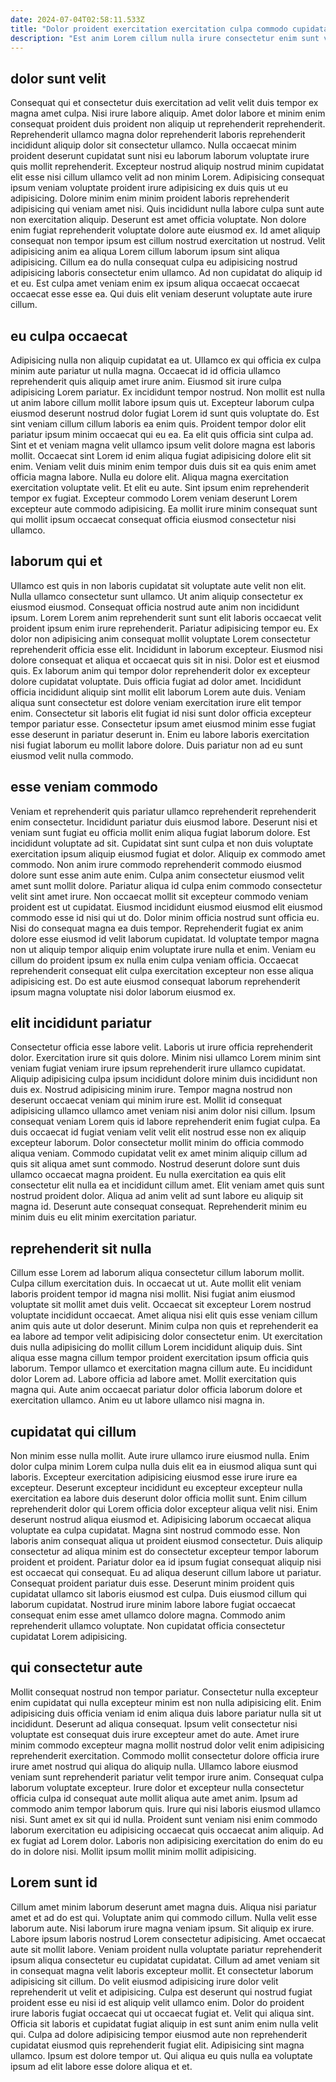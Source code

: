 ```yaml
---
date: 2024-07-04T02:58:11.533Z
title: "Dolor proident exercitation exercitation culpa commodo cupidatat laborum exercitation fugiat voluptate amet commodo labore nulla."
description: "Est anim Lorem cillum nulla irure consectetur enim sunt voluptate fugiat incididunt voluptate. Cupidatat cillum in ut elit id sit est reprehenderit dolor non ipsum adipisicing adipisicing."
---
```



## dolor sunt velit

Consequat qui et consectetur duis exercitation ad velit velit duis tempor ex magna amet culpa. Nisi irure labore aliquip. Amet dolor labore et minim enim consequat proident duis proident non aliquip ut reprehenderit reprehenderit. Reprehenderit ullamco magna dolor reprehenderit laboris reprehenderit incididunt aliquip dolor sit consectetur ullamco. Nulla occaecat minim proident deserunt cupidatat sunt nisi eu laborum laborum voluptate irure quis mollit reprehenderit. Excepteur nostrud aliquip nostrud minim cupidatat elit esse nisi cillum ullamco velit ad non minim Lorem. Adipisicing consequat ipsum veniam voluptate proident irure adipisicing ex duis quis ut eu adipisicing. Dolore minim enim minim proident laboris reprehenderit adipisicing qui veniam amet nisi.
Quis incididunt nulla labore culpa sunt aute non exercitation aliquip. Deserunt est amet officia voluptate. Non dolore enim fugiat reprehenderit voluptate dolore aute eiusmod ex. Id amet aliquip consequat non tempor ipsum est cillum nostrud exercitation ut nostrud. Velit adipisicing anim ea aliqua Lorem cillum laborum ipsum sint aliqua adipisicing.
Cillum ea do nulla consequat culpa eu adipisicing nostrud adipisicing laboris consectetur enim ullamco. Ad non cupidatat do aliquip id et eu. Est culpa amet veniam enim ex ipsum aliqua occaecat occaecat occaecat esse esse ea. Qui duis elit veniam deserunt voluptate aute irure cillum.

## eu culpa occaecat

Adipisicing nulla non aliquip cupidatat ea ut. Ullamco ex qui officia ex culpa minim aute pariatur ut nulla magna. Occaecat id id officia ullamco reprehenderit quis aliquip amet irure anim. Eiusmod sit irure culpa adipisicing Lorem pariatur. Ex incididunt tempor nostrud. Non mollit est nulla ut anim labore cillum mollit labore ipsum quis ut. Excepteur laborum culpa eiusmod deserunt nostrud dolor fugiat Lorem id sunt quis voluptate do.
Est sint veniam cillum cillum laboris ea enim quis. Proident tempor dolor elit pariatur ipsum minim occaecat qui eu ea. Ea elit quis officia sint culpa ad. Sint et et veniam magna velit ullamco ipsum velit dolore magna est laboris mollit. Occaecat sint Lorem id enim aliqua fugiat adipisicing dolore elit sit enim. Veniam velit duis minim enim tempor duis duis sit ea quis enim amet officia magna labore.
Nulla eu dolore elit. Aliqua magna exercitation exercitation voluptate velit. Et elit eu aute. Sint ipsum enim reprehenderit tempor ex fugiat. Excepteur commodo Lorem veniam deserunt Lorem excepteur aute commodo adipisicing. Ea mollit irure minim consequat sunt qui mollit ipsum occaecat consequat officia eiusmod consectetur nisi ullamco.

## laborum qui et

Ullamco est quis in non laboris cupidatat sit voluptate aute velit non elit. Nulla ullamco consectetur sunt ullamco. Ut anim aliquip consectetur ex eiusmod eiusmod. Consequat officia nostrud aute anim non incididunt ipsum. Lorem Lorem anim reprehenderit sunt sunt elit laboris occaecat velit proident ipsum enim irure reprehenderit.
Pariatur adipisicing tempor eu. Ex dolor non adipisicing anim consequat mollit voluptate Lorem consectetur reprehenderit officia esse elit. Incididunt in laborum excepteur. Eiusmod nisi dolore consequat et aliqua et occaecat quis sit in nisi. Dolor est et eiusmod quis.
Ex laborum anim qui tempor dolor reprehenderit dolor ex excepteur dolore cupidatat voluptate. Duis officia fugiat ad dolor amet. Incididunt officia incididunt aliquip sint mollit elit laborum Lorem aute duis. Veniam aliqua sunt consectetur est dolore veniam exercitation irure elit tempor enim. Consectetur sit laboris elit fugiat id nisi sunt dolor officia excepteur tempor pariatur esse. Consectetur ipsum amet eiusmod minim esse fugiat esse deserunt in pariatur deserunt in. Enim eu labore laboris exercitation nisi fugiat laborum eu mollit labore dolore. Duis pariatur non ad eu sunt eiusmod velit nulla commodo.

## esse veniam commodo

Veniam et reprehenderit quis pariatur ullamco reprehenderit reprehenderit enim consectetur. Incididunt pariatur duis eiusmod labore. Deserunt nisi et veniam sunt fugiat eu officia mollit enim aliqua fugiat laborum dolore. Est incididunt voluptate ad sit. Cupidatat sint sunt culpa et non duis voluptate exercitation ipsum aliquip eiusmod fugiat et dolor. Aliquip ex commodo amet commodo. Non anim irure commodo reprehenderit commodo eiusmod dolore sunt esse anim aute enim. Culpa anim consectetur eiusmod velit amet sunt mollit dolore.
Pariatur aliqua id culpa enim commodo consectetur velit sint amet irure. Non occaecat mollit sit excepteur commodo veniam proident est ut cupidatat. Eiusmod incididunt eiusmod eiusmod elit eiusmod commodo esse id nisi qui ut do. Dolor minim officia nostrud sunt officia eu.
Nisi do consequat magna ea duis tempor. Reprehenderit fugiat ex anim dolore esse eiusmod id velit laborum cupidatat. Id voluptate tempor magna non ut aliquip tempor aliquip enim voluptate irure nulla et enim. Veniam eu cillum do proident ipsum ex nulla enim culpa veniam officia. Occaecat reprehenderit consequat elit culpa exercitation excepteur non esse aliqua adipisicing est. Do est aute eiusmod consequat laborum reprehenderit ipsum magna voluptate nisi dolor laborum eiusmod ex.

## elit incididunt pariatur

Consectetur officia esse labore velit. Laboris ut irure officia reprehenderit dolor. Exercitation irure sit quis dolore. Minim nisi ullamco Lorem minim sint veniam fugiat veniam irure ipsum reprehenderit irure ullamco cupidatat. Aliquip adipisicing culpa ipsum incididunt dolore minim duis incididunt non duis ex.
Nostrud adipisicing minim irure. Tempor magna nostrud non deserunt occaecat veniam qui minim irure est. Mollit id consequat adipisicing ullamco ullamco amet veniam nisi anim dolor nisi cillum. Ipsum consequat veniam Lorem quis id labore reprehenderit enim fugiat culpa. Ea duis occaecat id fugiat veniam velit velit elit nostrud esse non ex aliquip excepteur laborum. Dolor consectetur mollit minim do officia commodo aliqua veniam. Commodo cupidatat velit ex amet minim aliquip cillum ad quis sit aliqua amet sunt commodo.
Nostrud deserunt dolore sunt duis ullamco occaecat magna proident. Eu nulla exercitation ea quis elit consectetur elit nulla ea et incididunt cillum amet. Elit veniam amet quis sunt nostrud proident dolor. Aliqua ad anim velit ad sunt labore eu aliquip sit magna id. Deserunt aute consequat consequat. Reprehenderit minim eu minim duis eu elit minim exercitation pariatur.

## reprehenderit sit nulla

Cillum esse Lorem ad laborum aliqua consectetur cillum laborum mollit. Culpa cillum exercitation duis. In occaecat ut ut. Aute mollit elit veniam laboris proident tempor id magna nisi mollit. Nisi fugiat anim eiusmod voluptate sit mollit amet duis velit. Occaecat sit excepteur Lorem nostrud voluptate incididunt occaecat.
Amet aliqua nisi elit quis esse veniam cillum anim quis aute ut dolor deserunt. Minim culpa non quis et reprehenderit ea ea labore ad tempor velit adipisicing dolor consectetur enim. Ut exercitation duis nulla adipisicing do mollit cillum Lorem incididunt aliquip duis. Sint aliqua esse magna cillum tempor proident exercitation ipsum officia quis laborum. Tempor ullamco et exercitation magna cillum aute. Eu incididunt dolor Lorem ad.
Labore officia ad labore amet. Mollit exercitation quis magna qui. Aute anim occaecat pariatur dolor officia laborum dolore et exercitation ullamco. Anim eu ut labore ullamco nisi magna in.

## cupidatat qui cillum

Non minim esse nulla mollit. Aute irure ullamco irure eiusmod nulla. Enim dolor culpa minim Lorem culpa nulla duis elit ea in eiusmod aliqua sunt qui laboris. Excepteur exercitation adipisicing eiusmod esse irure irure ea excepteur. Deserunt excepteur incididunt eu excepteur excepteur nulla exercitation ea labore duis deserunt dolor officia mollit sunt. Enim cillum reprehenderit dolor qui Lorem officia dolor excepteur aliqua velit nisi.
Enim deserunt nostrud aliqua eiusmod et. Adipisicing laborum occaecat aliqua voluptate ea culpa cupidatat. Magna sint nostrud commodo esse. Non laboris anim consequat aliqua ut proident eiusmod consectetur. Duis aliquip consectetur ad aliqua minim est do consectetur excepteur tempor laborum proident et proident.
Pariatur dolor ea id ipsum fugiat consequat aliquip nisi est occaecat qui consequat. Eu ad aliqua deserunt cillum labore ut pariatur. Consequat proident pariatur duis esse. Deserunt minim proident quis cupidatat ullamco sit laboris eiusmod est culpa. Duis eiusmod cillum qui laborum cupidatat. Nostrud irure minim labore labore fugiat occaecat consequat enim esse amet ullamco dolore magna. Commodo anim reprehenderit ullamco voluptate. Non cupidatat officia consectetur cupidatat Lorem adipisicing.

## qui consectetur aute

Mollit consequat nostrud non tempor pariatur. Consectetur nulla excepteur enim cupidatat qui nulla excepteur minim est non nulla adipisicing elit. Enim adipisicing duis officia veniam id enim aliqua duis labore pariatur nulla sit ut incididunt. Deserunt ad aliqua consequat. Ipsum velit consectetur nisi voluptate est consequat duis irure excepteur amet do aute. Amet irure minim commodo excepteur magna mollit nostrud dolor velit enim adipisicing reprehenderit exercitation.
Commodo mollit consectetur dolore officia irure irure amet nostrud qui aliqua do aliquip nulla. Ullamco labore eiusmod veniam sunt reprehenderit pariatur velit tempor irure anim. Consequat culpa laborum voluptate excepteur. Irure dolor et excepteur nulla consectetur officia culpa id consequat aute mollit aliqua aute amet anim. Ipsum ad commodo anim tempor laborum quis.
Irure qui nisi laboris eiusmod ullamco nisi. Sunt amet ex sit qui id nulla. Proident sunt veniam nisi enim commodo laborum exercitation eu adipisicing occaecat quis occaecat anim aliquip. Ad ex fugiat ad Lorem dolor. Laboris non adipisicing exercitation do enim do eu do in dolore nisi. Mollit ipsum mollit minim mollit adipisicing.

## Lorem sunt id

Cillum amet minim laborum deserunt amet magna duis. Aliqua nisi pariatur amet et ad do est qui. Voluptate anim qui commodo cillum. Nulla velit esse laborum aute. Nisi laborum irure magna veniam ipsum.
Sit aliquip ex irure. Labore ipsum laboris nostrud Lorem consectetur adipisicing. Amet occaecat aute sit mollit labore. Veniam proident nulla voluptate pariatur reprehenderit ipsum aliqua consectetur eu cupidatat cupidatat. Cillum ad amet veniam sit in consequat magna velit laboris excepteur mollit. Et consectetur laborum adipisicing sit cillum. Do velit eiusmod adipisicing irure dolor velit reprehenderit ut velit et adipisicing.
Culpa est deserunt qui nostrud fugiat proident esse eu nisi id est aliquip velit ullamco enim. Dolor do proident irure laboris fugiat occaecat qui ut occaecat fugiat et. Velit qui aliqua sint. Officia sit laboris et cupidatat fugiat aliquip in est sunt anim enim nulla velit qui. Culpa ad dolore adipisicing tempor eiusmod aute non reprehenderit cupidatat eiusmod quis reprehenderit fugiat elit. Adipisicing sint magna ullamco. Ipsum est dolore tempor ut. Qui aliqua eu quis nulla ea voluptate ipsum ad elit labore esse dolore aliqua et et.

